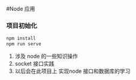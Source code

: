 #Node 应用 
### 项目初始化
```bash
npm install
npm run serve
```
  1. 涉及 node 的一些知识操作
  2. socket 接口实践
  3. 以后会在此项目上 实现node 接口和数据库的学习